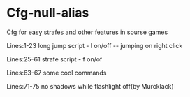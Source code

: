 # Cfg-null-alias
Cfg for easy strafes and other features in sourse games

Lines:1-23 long jump script - l on/off -- jumping on right click

Lines:25-61 strafe script -  f on/of

Lines:63-67 some cool commands

Lines:71-75  no shadows while flashlight off(by Murcklack)


